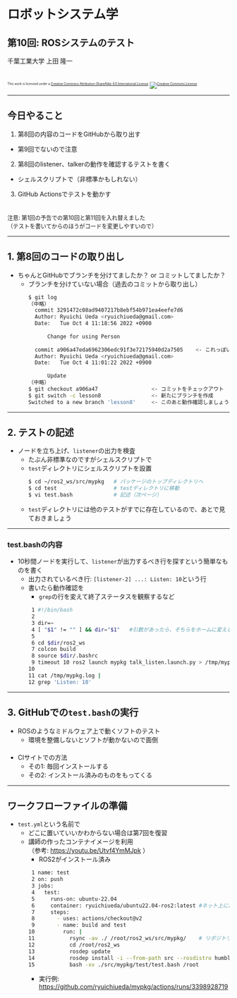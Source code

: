# ロボットシステム学

## 第10回: ROSシステムのテスト

千葉工業大学 上田 隆一

<br />

<p style="font-size:50%">
This work is licensed under a <a rel="license" href="http://creativecommons.org/licenses/by-sa/4.0/">Creative Commons Attribution-ShareAlike 4.0 International License</a>.
<a rel="license" href="http://creativecommons.org/licenses/by-sa/4.0/">
<img alt="Creative Commons License" style="border-width:0" src="https://i.creativecommons.org/l/by-sa/4.0/88x31.png" /></a>
</p>

---

## 今日やること

1. 第8回の内容のコードをGitHubから取り出す
  * 第9回でないので注意
2. 第8回のlistener、talkerの動作を確認するテストを書く
  * シェルスクリプトで（非標準かもしれない）
3. GitHub Actionsでテストを動かす
<br /> 　
<div style="font-size:90%">
注意: 第1回の予告での第10回と第11回を入れ替えました<br />
（テストを書いてからのほうがコードを変更しやすいので）
</div>

---

## 1. 第8回のコードの取り出し

* ちゃんとGitHubでブランチを分けてましたか？ or コミットしてましたか？
    * ブランチを分けていない場合（過去のコミットから取り出し）
        ```bash
        $ git log
        （中略）
          commit 3291472c08ad9407217b8ebf54b971ea4eefe7d6
          Author: Ryuichi Ueda <ryuichiueda@gmail.com>
          Date:   Tue Oct 4 11:18:56 2022 +0900
          
              Change for using Person
          
          commit a906a47eda6962306edc91f3e72175940d2a7505    <- これっぽい
          Author: Ryuichi Ueda <ryuichiueda@gmail.com>
          Date:   Tue Oct 4 11:01:22 2022 +0900
          
              Update
        （中略）
        $ git checkout a906a47                 <- コミットをチェックアウト
        $ git switch -c lesson8                <- 新たにブランチを作成
        Switched to a new branch 'lesson8'     <- このあと動作確認しましょう
        ```

---

## 2. テストの記述

* ノードを立ち上げ、`listener`の出力を検査
    * たぶん非標準なのですがシェルスクリプトで
    * `test`ディレクトリにシェルスクリプトを設置
         ```bash
         $ cd ~/ros2_ws/src/mypkg   # パッケージのトップディレクトリへ
         $ cd test                  # testディレクトリに移動
         $ vi test.bash             # 記述（次ページ）
         ```
    * `test`ディレクトリには他のテストがすでに存在しているので、あとで見ておきましょう

---

### <span style="text-transform:none">test.bash</span>の内容

* 10秒間ノードを実行して、`listener`が出力するべき行を探すという簡単なものを書く
    * 出力されているべき行: `[listener-2] ...: Listen: 10`という行
    * 書いたら動作確認を
        * `grep`の行を変えて終了ステータスを観察するなど
        ```bash
         1 #!/bin/bash
         2
         3 dir=~
         4 [ "$1" != "" ] && dir="$1"   #引数があったら、そちらをホームに変える。
         5
         6 cd $dir/ros2_ws
         7 colcon build
         8 source $dir/.bashrc
         9 timeout 10 ros2 launch mypkg talk_listen.launch.py > /tmp/mypkg.log
        10
        11 cat /tmp/mypkg.log |
        12 grep 'Listen: 10'
        ```

---

## 3. <span style="text-transform:none">GitHubでの`test.bash`</span>の実行

* ROSのようなミドルウェア上で動くソフトのテスト
    * 環境を整備しないとソフトが動かないので面倒<br />　
* CIサイトでの方法
    * その1: 毎回インストールする
    * その2: インストール済みのものをもってくる

---

## ワークフローファイルの準備

* `test.yml`という名前で
    * どこに置いていいかわからない場合は第7回を復習
    * 講師の作ったコンテナイメージを利用<br />（参考: https://youtu.be/Utvf4YmMJpk ）
        * ROS2がインストール済み
        ```bash
         1 name: test
         2 on: push
         3 jobs:
         4   test:
         5     runs-on: ubuntu-22.04
         6     container: ryuichiueda/ubuntu22.04-ros2:latest #ネット上にあるコンテナを利用
         7     steps:
         8       - uses: actions/checkout@v2
         9       - name: build and test
        10         run: |
        11           rsync -av ./ /root/ros2_ws/src/mypkg/    # リポジトリの下をros2_ws下にコピー
        12           cd /root/ros2_ws
        13           rosdep update                                            #14行目のために必要
        14           rosdep install -i --from-path src --rosdistro humble -y  #不要だけど念のため
        15           bash -xv ./src/mypkg/test/test.bash /root
        ```
        * 実行例: https://github.com/ryuichiueda/mypkg/actions/runs/3398928719
